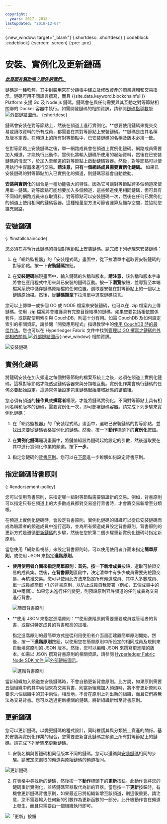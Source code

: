 ```yaml
---

copyright:
  years: 2017, 2018
lastupdated: "2018-12-07"
---
```


{:new_window: target="_blank"}
{:shortdesc: .shortdesc}
{:codeblock: .codeblock}
{:screen: .screen}
{:pre: .pre}

# 安裝、實例化及更新鏈碼


***[此頁面有幫助嗎？請告訴我們。](https://www.surveygizmo.com/s3/4501493/IBM-Blockchain-Documentation)***


鏈碼是一種軟體，其中封裝用來在分類帳中建立及修改資產的商業邏輯和交易指示。鏈碼可用不同語言撰寫，而且 {{site.data.keyword.blockchainfull}} Platform 支援 Go 及 Node.js 鏈碼。鏈碼會在與任何需要與其互動之對等節點相關聯的 Docker 容器中執行。如需開發鏈碼的相關資訊，請參閱[鏈碼指導教學 ![外部鏈結圖示](../images/external_link.svg "外部鏈結圖示")](http://hyperledger-fabric.readthedocs.io/en/release-1.2/chaincode.html)。
{:shortdesc}

鏈碼會安裝在對等節點上，然後在頻道上進行實例化。**想要使用鏈碼來提交交易或讀取資料的所有成員，都需要在其對等節點上安裝鏈碼。**鏈碼是由其名稱及版本定義。在頻道上的所有對等節點中，已安裝鏈碼的名稱及版本必須一致。

在對等節點上安裝鏈碼之後，單一網路成員會在頻道上實例化鏈碼。網路成員需要加入頻道，才能執行此動作。實例化將輸入鏈碼所使用的起始資料，然後在已安裝鏈碼的情況下，於加入至頻道的對等節點上啟動鏈碼容器。然後，對等節點可以使用執行中容器來進行交易。**請注意，只有一個網路成員需要實例化鏈碼。** 如果已安裝鏈碼的對等節點加入已實例化的頻道，則鏈碼容器會自動啟動。

**安裝與實例化**的組合是一種功能強大的特性，因為它可讓對等節點跨多個頻道來使用單一鏈碼。對等節點可能想要加入多個頻道，這些頻道使用相同鏈碼，但可具有不同組的網路成員來存取資料。對等節點可以安裝鏈碼一次，然後在任何已實例化的頻道上使用相同的鏈碼容器。這種輕量型方法可節省運算及儲存空間，並協助您擴充網路。

## 安裝鏈碼
{: #installchaincode}

您必須在將執行此鏈碼的每個對等節點上安裝鏈碼。請完成下列步驟來安裝鏈碼：
1. 在「網路監視器」的「安裝程式碼」畫面中，從下拉清單中選取要安裝鏈碼的對等節點。按一下**安裝鏈碼**按鈕。
<!--
  ![Chaincode screen](../images/chaincode_install_overview.png "Chaincode screen")
-->

2. 在**安裝鏈碼**蹦現畫面中，輸入鏈碼的名稱和版本。**請注意**，該名稱和版本字串將會在應用程式中用來與已安裝的鏈碼互動。按一下**瀏覽**按鈕，並導覽至本端檔案系統中儲存鏈碼原始檔的任何位置。選取要安裝在對等節點上的一個以上鏈碼原始檔。然後，從**鏈碼類型**下拉清單中選取鏈碼語言。

您可以上傳單一或多個 GO 或 NODE 檔案來安裝鏈碼，也可以在 .zip 檔案內上傳鏈碼。使用 .zip 檔案將會維護具有完整目錄結構的鏈碼。如果您要包括相依關係套件，或搭配使用索引與 CouchDB，則這十分有用。如需 CouchDB 及如何設定索引的相關資訊，請參閱「開發應用程式」指導教學中的[使用 CouchDB 時的最佳作法](../v10_application.html#couchdb-indices)。您也可以在 Hyperledger Fabric 文件中找到[管理以 GO 撰寫之鏈碼的外部相依關係 ![外部鏈結圖示](../images/external_link.svg "外部鏈結圖示")](https://hyperledger-fabric.readthedocs.io/en/release-1.2/chaincode4ade.html#managing-external-dependencies-for-chaincode-written-in-go){:new_window} 相關資訊。

  ![安裝鏈碼](../images/chaincode_install.png "安裝鏈碼")

## 實例化鏈碼
將鏈碼安裝在加入頻道之每個對等節點的檔案系統上之後，必須在頻道上實例化鏈碼，這樣對等節點才能透過鏈碼容器來與分類帳互動。實例化作業會執行鏈碼的任何必要起始設定。這通常包括設定包含鏈碼起始廣域狀態的鍵值組。

您必須有頻道的**操作員**或**撰寫者**權限，才能將鏈碼實例化。不同對等節點上具有相同名稱和版本的鏈碼，需要實例化一次，即可部署鏈碼容器。請完成下列步驟來實例化鏈碼：
1. 在「網路監視器」的「安裝程式碼」畫面中，選取已安裝鏈碼的對等節點，並找出您要從鏈碼表格實例化的鏈碼。然後，按一下**動作**標頭下的**實例化**按鈕。
<!--
  ![Instantiate Chaincode](../images/chaincode_instantiate.png "Instantiate Chaincode")
-->

2. 在**實例化鏈碼**蹦現畫面中，將鍵值組設為鏈碼起始設定的引數，然後選取要在其中進行實例化作業的頻道。按**下一步**。
<!--
  ![Instantiate Chaincode panel](../images/chaincode_instantiate_panel.png "Instantiate Chaincode panel")
-->

3. 指定您鏈碼的[背書原則](../glossary.html#endorsement-policy)。您可以在[下節](#specifying-chaincode-endorsement-policies)進一步瞭解如何設定背書原則。

## 指定鏈碼背書原則
{: #endorsement-policy}

您可以使用背書原則，來指定哪一組對等節點需要驗證新的交易。例如，背書原則可以指定只有在頻道上的大多數成員都對交易進行背書時，才會將交易新增至分類帳。

在頻道上實例化鏈碼時，會設定背書原則。實例化鏈碼的組織可以從已安裝鏈碼而成為驗證者的頻道成員中進行選取，並為所有頻道成員設定背書原則。背書原則的更新方式是遵循[更新鏈碼](#updating-a-chaincode)的步驟，然後在您於第二個步驟重新實例化鏈碼時指定新原則。

當您使用「網路監視器」來設定背書原則時，可以使用使用者介面來指定**簡單原則**，或使用 JSON 來指定**進階原則**。

* **使用使用者介面來指定簡單原則：**首先，按一下**新增成員**按鈕，選取可驗證交易的成員集。然後，在**背書原則**區段中，決定清單中有多少成員需要先驗證交易，再核准交易。您可以使用此方法來指定所有頻道成員、其中大多數成員、單一成員或簡單 +1 的背書原則，以防止成員自我簽署（例如，五個成員中的其中兩個）。如果您未進行任何變更，則預設原則容許頻道的任何成員為交易進行背書。

  ![簡單背書原則](../images/simple_endorsement.png "簡單背書原則")

* **使用 JSON 來指定進階原則：**使用進階原則需要重要成員或管理者的背書，或提供特定成員的背書較高的加權。

  指定進階原則的最簡單方式是從利用使用者介面畫面建置簡單原則開始。然後，按一下**進階原則**按鈕，以使用您在簡單原則中所設定的相同成員及規則來自動填寫原則的 JSON 版本。然後，您可以編輯 JSON 來撰寫更進階的版本。如需以 JSON 撰寫背書原則的相關資訊，請參閱 [Hyperledger Fabric Node SDK 文件 ![外部鏈結圖示](../images/external_link.svg "外部鏈結圖示")](https://fabric-sdk-node.github.io/global.html#ChaincodeInstantiateUpgradeRequest)。<!--You can also find examples of advanced endorsement policies in the main [Hyperledger Fabric documentation![External link icon](../images/external_link.svg "External link icon")](https://hyperledger-fabric.readthedocs.io/en/release-1.2/arch-deep-dive.html#example-endorsement-policies)-->

  ![進階背書原則](../images/advanced_endorsement.png "進階背書原則")

當新組織加入頻道並安裝鏈碼時，不會自動更新背書原則。比方說，如果原則需要五個組織中的其中兩個來為交易背書，則當新組織加入頻道時，將不會更新原則以要求六個組織中的其中兩個。相反地，不會在原則上列出新的組織，而且它們將無法為交易背書。您可以透過更新相關的鏈碼，將新組織新增至背書原則。

## 更新鏈碼

您可以更新鏈碼，以變更鏈碼的程式設計，同時維護其與分類帳上資產的關係。基於安裝與實例化作業的組合，您需要更新含此鏈碼之頻道上所有對等節點上的鏈碼。請完成下列步驟來更新鏈碼。

1. 安裝名稱與舊鏈碼相同但版本不同的鏈碼。您可以遵循與[安裝鏈碼](#installchaincode)相同的步驟。請確定您選取的頻道與原始鏈碼的頻道相同。

  ![更新鏈碼](../images/upgrade_chaincode.png "更新鏈碼")

2. 在表格中尋找新的鏈碼，然後按一下**動作**標頭下的**更新**按鈕。此動作會將您的鏈碼重新實例化，並將鏈碼容器取代為新的容器。當您按一下**更新**按鈕時，有機會更新鏈碼背書原則，如果最近已將組織新增至該頻道，則這很重要。請注意，您不需要輸入任何新的引數作為更新函數的一部分。此升級動作會在頻道上發生，而且只需要由一個組織執行即可。

  ![「更新」按鈕](../images/upgrade_button.png "「更新」按鈕")
